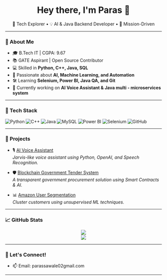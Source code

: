 <h1 align="center">Hey there, I'm Paras 👋</h1>

<p align="center">
  🚀 Tech Explorer • 💡 AI & Java Backend Developer • 🎯 Mission-Driven
</p>

---

### 🧠 About Me

- 🎓 B.Tech IT | CGPA: 9.67
- 📚 GATE Aspirant | Open Source Contributor
- 💻 Skilled in **Python, C++, Java, SQL**
- 🤖 Passionate about **AI, Machine Learning, and Automation**
- 🛠️ Learning **Selenium, Power BI, Java QA, and Git**
- 🌱 Currently working on **AI Voice Assistant & Java multi - microservices system**

---

### 🧰 Tech Stack

![Python](https://img.shields.io/badge/-Python-333?style=flat&logo=python)
![C++](https://img.shields.io/badge/-C++-333?style=flat&logo=c%2B%2B)
![Java](https://img.shields.io/badge/-Java-333?style=flat&logo=java)
![MySQL](https://img.shields.io/badge/-MySQL-333?style=flat&logo=mysql)
![Power BI](https://img.shields.io/badge/-Power%20BI-333?style=flat&logo=power-bi)
![Selenium](https://img.shields.io/badge/-Selenium-333?style=flat&logo=selenium)
![GitHub](https://img.shields.io/badge/-GitHub-333?style=flat&logo=github)

---

### 🚀 Projects

- 🎙️ [AI Voice Assistant](https://github.com/YOUR_USERNAME/AI-Voice-Assistant)  
  *Jarvis-like voice assistant using Python, OpenAI, and Speech Recognition.*

- 🛡️ [Blockchain Government Tender System](#)  
  *A transparent government procurement solution using Smart Contracts & AI.*

- 📊 [Amazon User Segmentation](#)  
  *Cluster customers using unsupervised ML techniques.*

---

### 📈 GitHub Stats

<p align="center">
  <img src="https://github-readme-stats.vercel.app/api?username=parassawale&show_icons=true&theme=tokyonight" />
  <br />
  <img src="https://github-readme-streak-stats.herokuapp.com/?user=parassawale&theme=tokyonight" />
</p>

---

### 🤝 Let's Connect!


- 📫 Email: parassawale02gmail.com

---
